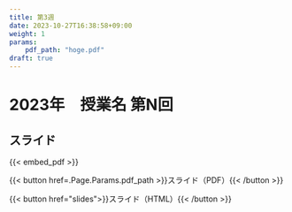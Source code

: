 ```yaml
---
title: 第3週
date: 2023-10-27T16:38:58+09:00
weight: 1
params: 
    pdf_path: "hoge.pdf"
draft: true
---
```


# 2023年　授業名 第N回

## スライド

{{< embed_pdf >}}

{{< button href=.Page.Params.pdf_path >}}スライド（PDF）{{< /button >}}

{{< button href="slides">}}スライド（HTML）{{< /button >}}
